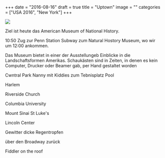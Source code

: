 +++
date = "2016-08-16"
draft = true
title = "Uptown"
image = ""
categories = ["USA 2016", "New York"]
+++


![](/images/2016-08-16_.jpg)

Ziel ist heute das 
American Museum of National History. 

10:50 Zug zur Penn Station
Subway zum Natural Hostory Museum, wo wir um 12:00 ankommen. 

Das Museum bietet in einer der Ausstellungeb
Einblicke in die Landschaftsformen Amerikas.
Schaukästen sind in Zeiten, in denen es 
kein Computer, Drucker oder Beamer gab,
per Hand gestaltet worden

Cwntral Park
Nanny mit Kiddies zum Tebnisplatz
Pool

Harlem

Riverside Church

Columbia University

Mount Sinai
St Luke's

Lincoln Center

Gewitter dicke Regentropfen

über den Broadway zurück

Fiddler on the roof